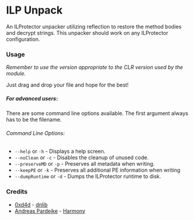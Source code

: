 # ILP Unpack
An ILProtector unpacker utilizing reflection to restore the method bodies and decrypt strings. This unpacker should work on any ILProtector configuration.

### Usage
*Remember to use the version appropriate to the CLR version used by the module.*

Just drag and drop your file and hope for the best!

##### For advanced users:
There are some command line options available. The first argument always has to be the filename.

###### Command Line Options:
* `--help` or `-h` - Displays a help screen.
* `--noClean` or `-c` - Disables the cleanup of unused code.
* `--preserveMD` or `-p` - Preserves all metadata when writing.
* `--keepPE` or `-k` - Preserves all additional PE information when writing
* `--dumpRuntime` or `-d` - Dumps the ILProtector runtime to disk.

### Credits
* [0xd4d](https://github.com/0xd4d) - [dnlib](https://github.com/0xd4d/dnlib)
* [Andreas Pardeike](https://github.com/pardeike) - [Harmony](https://github.com/pardeike/Harmony)
